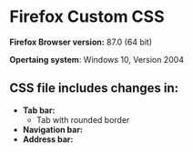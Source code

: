# Firefox Custom CSS

**Firefox Browser version:** 87.0 (64 bit)

**Opertaing system**: Windows 10, Version 2004

## CSS file includes changes in:
* **Tab bar:**
  * Tab with rounded border    
* **Navigation bar:**
* **Address bar:**
